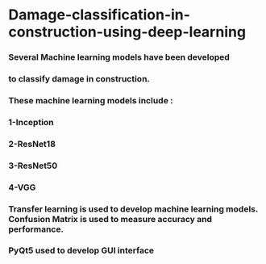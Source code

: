 # Damage-classification-in-construction-using-deep-learning
### Several Machine learning models have been developed 
### to classify damage in construction.
### These machine learning models include :
### 1-Inception 
### 2-ResNet18
### 3-ResNet50
### 4-VGG

### Transfer learning is used to develop machine learning models. Confusion Matrix is used to measure accuracy and performance.
### PyQt5 used to develop GUI interface


 

